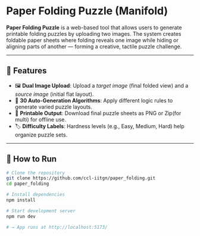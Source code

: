 # Paper Folding Puzzle (Manifold)

**Paper Folding Puzzle** is a web-based tool that allows users to generate printable folding puzzles by uploading two images. The system creates foldable paper sheets where folding reveals one image while hiding or aligning parts of another — forming a creative, tactile puzzle challenge.

---

## 🧩 Features

- 🖼️ **Dual Image Upload**: Upload a *target image* (final folded view) and a *source image* (initial flat layout).
- 🧠 **30 Auto-Generation Algorithms**: Apply different logic rules to generate varied puzzle layouts.
- 🧾 **Printable Output**: Download final puzzle sheets as PNG or Zip(for multi) for offline use.
- 🏷️ **Difficulty Labels**: Hardness levels (e.g., Easy, Medium, Hard) help organize puzzle sets.

---

## 🧪 How to Run

```bash
# Clone the repository
git clone https://github.com/ccl-iitgn/paper_folding.git
cd paper_folding

# Install dependencies
npm install

# Start development server
npm run dev

# → App runs at http://localhost:5173/
